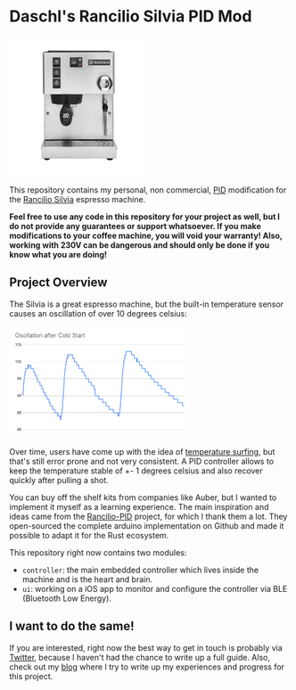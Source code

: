# Daschl's Rancilio Silvia PID Mod

<img src="/docs/silvia-front.jpg" alt="Machine Front" height="250" />

This repository contains my personal, non commercial, [PID](https://en.wikipedia.org/wiki/PID_controller) modification for the [Rancilio Silvia](https://www.ranciliogroup.com/rancilio/silvia/silvia/) espresso machine.

**Feel free to use any code in this repository for your project as well, but I do not provide any guarantees or support whatsoever. If you make modifications to your coffee machine, you will void your warranty! Also, working with 230V can be dangerous and should only be done if you know what you are doing!**

## Project Overview

The Silvia is a great espresso machine, but the built-in temperature sensor causes an oscillation of over 10 degrees celsius:

<img src="/docs/oscillation.png" alt="Regular Oscillation" height="200" />

Over time, users have come up with the idea of [temperature surfing](https://www.youtube.com/watch?v=IYMF9yY-TR0), but that's still error prone and not very consistent. A PID controller allows to keep the temperature stable of +- 1 degrees celsius and also recover quickly after pulling a shot.

You can buy off the shelf kits from companies like Auber, but I wanted to implement it myself as a learning experience. The main inspiration and ideas came from the [Rancilio-PID](http://rancilio-pid.de/) project, for which I thank them a lot. They open-sourced the complete arduino implementation on Github and made it possible to adapt it for the Rust ecosystem.

This repository right now contains two modules:

 - `controller`: the main embedded controller which lives inside the machine and is the heart and brain.
 - `ui`: working on a iOS app to monitor and configure the controller via BLE (Bluetooth Low Energy).

## I want to do the same!

If you are interested, right now the best way to get in touch is probably via [Twitter](https://twitter.com/daschl), because I haven't had the chance to write up a full guide. Also, check out my [blog](https://nitschinger.at/) where I try to write up my experiences and progress for this project.